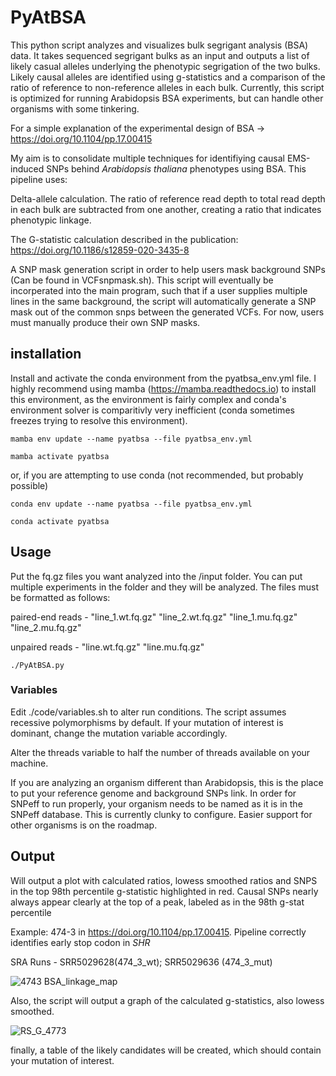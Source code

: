 # PyAtBSA
This python script analyzes and visualizes bulk segrigant analysis (BSA) data. It takes sequenced segrigant bulks as an input and outputs 
a list of likely casual alleles underlying the phenotypic segrigation of the two bulks. Likely causal alleles are identified using g-statistics and a
comparison of the ratio of reference to non-reference alleles in each bulk. Currently, this script is optimized for running Arabidopsis BSA experiments, but can handle 
other organisms with some tinkering.   

For a simple explanation of the experimental design of BSA -> https://doi.org/10.1104/pp.17.00415 

My aim is to consolidate multiple techniques for identifiying causal EMS-induced SNPs behind *Arabidopsis thaliana* phenotypes 
using BSA. This pipeline uses:

  Delta-allele calculation. The ratio of reference read depth to total read depth in each bulk are subtracted from one another, creating a ratio that indicates phenotypic linkage.
  
  The G-statistic calculation described in the publication: https://doi.org/10.1186/s12859-020-3435-8
  
  A SNP mask generation script in order to help users mask background SNPs (Can be found in VCFsnpmask.sh). 
  This script will eventually be incorperated into the main  program, such that if a user supplies multiple lines in the same background, 
  the script will automatically generate a SNP mask out of the common snps between the generated VCFs. For now, users must manually produce their own SNP masks. 

## installation
Install and activate the conda environment from the pyatbsa_env.yml file. I highly recommend using mamba (https://mamba.readthedocs.io) to install this environment, as the environment is fairly complex and conda's environment solver is comparitivly very inefficient (conda sometimes freezes trying to resolve this environment). 

`mamba env update --name pyatbsa --file pyatbsa_env.yml`

`mamba activate pyatbsa`

or, if you are attempting to use conda (not recommended, but probably possible)

`conda env update --name pyatbsa --file pyatbsa_env.yml`

`conda activate pyatbsa`

## Usage
Put the fq.gz files you want analyzed into the /input folder. You can put multiple experiments in the folder and they will be analyzed. 
The files must be formatted as follows:

  paired-end reads - "line_1.wt.fq.gz" "line_2.wt.fq.gz" "line_1.mu.fq.gz" "line_2.mu.fq.gz"

  unpaired reads - "line.wt.fq.gz" "line.mu.fq.gz" 

 `./PyAtBSA.py` 

 ### Variables
 Edit ./code/variables.sh to alter run conditions. The script assumes recessive polymorphisms by default. If your mutation of interest is dominant, change the mutation variable accordingly. 

 Alter the threads variable to half the number of threads available on your machine. 

 If you are analyzing an organism different than Arabidopsis, this is the place to put your reference genome and background SNPs link. In order for SNPeff to run properly, your organism needs to be named as it is in the SNPeff database. This is currently clunky to configure. Easier support for other organisms is on the roadmap. 

## Output

Will output a plot with calculated ratios, lowess smoothed ratios and SNPS in the top 98th percentile g-statistic highlighted in red. Causal SNPs nearly always appear clearly at the top of a peak, labeled as in the 98th g-stat percentile

Example: 474-3 in https://doi.org/10.1104/pp.17.00415. Pipeline correctly identifies early stop codon in *SHR*

SRA Runs - SRR5029628(474_3_wt); SRR5029636 (474_3_mut) 

![4743 BSA_linkage_map](https://github.com/TeaShull/PyAtBSA/assets/125574642/9dd07e55-b747-408b-9592-7f85b885a810)


Also, the script will output a graph of the calculated g-statistics, also lowess smoothed. 

![RS_G_4773](https://github.com/TeaShull/PyAtBSA/assets/125574642/f29134fb-71cb-45b4-92a7-2a6e8847eb90)

finally, a table of the likely candidates will be created, which should contain your mutation of interest. 



